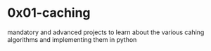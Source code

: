 # 0x01-caching

mandatory and advanced projects to learn about the various cahing algorithms and implementing them in python

